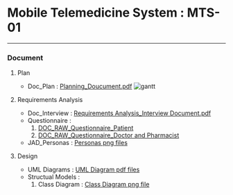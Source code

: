 # Mobile Telemedicine System : MTS-01
---
### Document
1. Plan
    - Doc_Plan : [Planning_Doucument.pdf](https://github.com/ndo04343/KNUSD-20202-09/blob/master/Doc/Plan/계획서_최종.pdf)
![gantt](https://github.com/ndo04343/KNUSD-20202-09/blob/master/Doc/Plan/gantt_init.png)

2. Requirements Analysis
    - Doc_Interview : [Requirements Analysis_Interview Document.pdf](https://github.com/ndo04343/KNUSD-20202-09/blob/master/Doc/Requirements%20Analysis/Interview/RA_Interview.pdf)
    - Questionnaire : 
        1. [DOC_RAW_Questionnaire_Patient](https://github.com/ndo04343/KNUSD-20202-09/blob/master/Doc/Requirements%20Analysis/Questionnaire/설문조사_환자_RAW_DATA%202.xlsx)
        2. [DOC_RAW_Questionnaire_Doctor and Pharmacist](https://github.com/ndo04343/KNUSD-20202-09/blob/master/Doc/Requirements%20Analysis/Questionnaire/설문조사_의료진_RAW_DATA.xlsx)
    - JAD_Personas : [Personas png files](https://github.com/ndo04343/KNUSD-20202-09/tree/master/Doc/Requirements%20Analysis/Personas)

3. Design
    - UML Diagrams : [UML Diagram pdf files](https://github.com/ndo04343/KNUSD-20202-09/blob/master/Doc/Design/Use%20Case%26Activity%20Diagram/Diagrams.pdf)
    - Structual Models :    
        1. Class Diagram : [Class Diagram png file](https://github.com/ndo04343/KNUSD-20202-09/blob/master/Doc/Design/Class%20Diagram/Class%20Diagram.png) 



